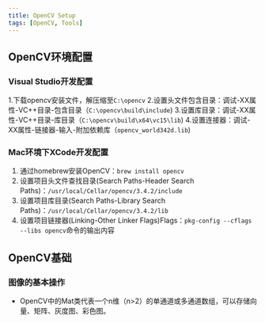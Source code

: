 ```yaml
---
title: OpenCV Setup
tags: [OpenCV, Tools]
---
```

## OpenCV环境配置
### Visual Studio开发配置
1.下载opencv安装文件，解压缩至`C:\opencv`
2.设置头文件包含目录：调试-XX属性-VC++目录-包含目录（`C:\opencv\build\include`)
3.设置库目录：调试-XX属性-VC++目录-库目录（`C:\opencv\build\x64\vc15\lib`)
4.设置连接器：调试-XX属性-链接器-输入-附加依赖库（`opencv_world342d.lib`)

### Mac环境下XCode开发配置

1. 通过homebrew安装OpenCV：`brew install opencv`
2. 设置项目头文件查找目录(Search Paths-Header Search Paths)：`/usr/local/Cellar/opencv/3.4.2/include`
3. 设置项目库目录(Search Paths-Library Search Paths)：`/usr/local/Cellar/opencv/3.4.2/lib`
4. 设置项目链接器(Linking-Other Linker Flags)Flags：`pkg-config --cflags --libs opencv`命令的输出内容


## OpenCV基础
### 图像的基本操作
* OpenCV中的Mat类代表一个n维（n>2）的单通道或多通道数组，可以存储向量、矩阵、灰度图、彩色图。

